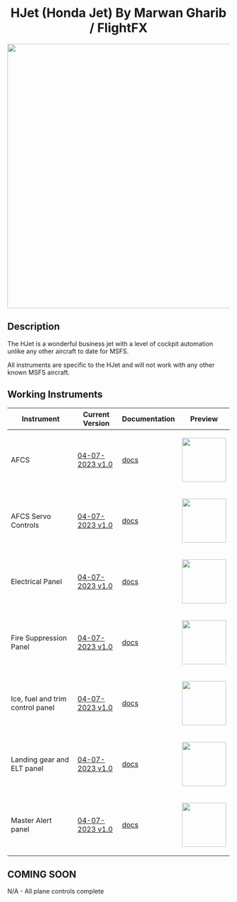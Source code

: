<!-- PROJECT LOGO -->
<p align="center">
  <h1 align="center">HJet (Honda Jet) By Marwan Gharib / FlightFX</h1>
</p>


<p align="center"><img src="https://user-images.githubusercontent.com/75218511/230662957-ba29a908-cb87-4464-9027-71dcf224daaa.png" width="600"/></p>

## Description
<p>The HJet is a wonderful business jet with a level of cockpit automation unlike any other aircraft to date for MSFS. </p>

<p>All instruments are specific to the HJet and will not work with any other known MSFS aircraft. </p>


<!-- ABOUT THE PROJECT -->
## Working Instruments

Instrument | Current Version | Documentation | Preview
-------------|-----------------|--------------|--------------
AFCS | [04-07-2023 v1.0](https://github.com/Simstrumentation/Air-Manager/blob/main/Instruments/HJet/AFCS_Servo/HJet%20(MG%20FlightFX)%20-%20AFC%20Servo%20Power.siff?raw=true) | [docs](https://github.com/Simstrumentation/Air-Manager/tree/main/Instruments/HJet/AFCS_Servo) | <p align="center"><img src="https://github.com/Simstrumentation/Air-Manager/blob/main/Instruments/HJet/AFCS/aa18f801-f3a1-4368-30a6-6f7b91f7af3b/preview.png?raw=true" width="100"> </p>
AFCS Servo Controls | [04-07-2023 v1.0](https://github.com/Simstrumentation/Air-Manager/blob/main/Instruments/HJet/AFCS/HJet%20(MG%20FlightFX)%20-%20AFCS.siff?raw=true) | [docs](https://github.com/Simstrumentation/Air-Manager/tree/main/Instruments/HJet/AFCS) | <p align="center"><img src="https://github.com/Simstrumentation/Air-Manager/blob/main/Instruments/HJet/AFCS_Servo/710cb912-d513-447a-1ea8-efe930b89b2c/preview.png?raw=true" width="100"> </p>
Electrical Panel | [04-07-2023 v1.0](https://github.com/Simstrumentation/Air-Manager/blob/main/Instruments/HJet/Electrical_Panel/HJet%20(MG%20FlightFX)%20-%20Electrical%20Switch%20Panel.siff?raw=true) | [docs](https://github.com/Simstrumentation/Air-Manager/tree/main/Instruments/HJet/Electrical_Panel) | <p align="center"><img src="https://github.com/Simstrumentation/Air-Manager/blob/main/Instruments/HJet/Electrical_Panel/65342c16-d1ee-4740-14f9-caf4b5683be5/preview.png?raw=true" width="100"> </p>
Fire Suppression Panel | [04-07-2023 v1.0](https://github.com/Simstrumentation/Air-Manager/blob/main/Instruments/HJet/Fire_Suppression/HJet%20(MG%20FlightFX)%20-%20Fire%20Suppression.siff?raw=true) | [docs](https://github.com/Simstrumentation/Air-Manager/tree/main/Instruments/HJet/Fire_Suppression) | <p align="center"><img src="https://github.com/Simstrumentation/Air-Manager/blob/main/Instruments/HJet/Fire_Suppression/ea1be16a-2db3-4d03-3868-5df74bfb13f8/preview.png?raw=true" width="100"> </p>
Ice, fuel and trim control panel | [04-07-2023 v1.0](https://github.com/Simstrumentation/Air-Manager/blob/main/Instruments/HJet/Ice_fuel_trim/HJet%20(MG%20FlightFX)%20-%20Ice%2C%20Fuel%20and%20Trim%20Panel.siff?raw=true) | [docs](https://github.com/Simstrumentation/Air-Manager/tree/main/Instruments/HJet/Ice_fuel_trim) | <p align="center"><img src="https://github.com/Simstrumentation/Air-Manager/blob/main/Instruments/HJet/Ice_fuel_trim/3143e7b0-a2fc-4caf-a5bc-0d9e180102fe/preview.png?raw=true?raw=true" width="100"> </p>
Landing gear and ELT panel | [04-07-2023 v1.0](https://github.com/Simstrumentation/Air-Manager/blob/main/Instruments/HJet/Landing_gear_and_ELT/HJet%20(MG%20FlightFX)%20-%20Landing%20Gear%20and%20ELT.siff?raw=true) | [docs](https://github.com/Simstrumentation/Air-Manager/tree/main/Instruments/HJet/Landing_gear_and_ELT) | <p align="center"><img src="https://github.com/Simstrumentation/Air-Manager/blob/main/Instruments/HJet/Landing_gear_and_ELT/0fc708d2-366f-404d-b04e-49e0318199f6/preview.png?raw=true" width="100"> </p>
Master Alert panel | [04-07-2023 v1.0](https://github.com/Simstrumentation/Air-Manager/blob/main/Instruments/HJet/Master_alert/HJet%20(MG%20FlightFX)%20-%20Master%20Alert%20Panel.siff?raw=true) | [docs](https://github.com/Simstrumentation/Air-Manager/tree/main/Instruments/HJet/Master_alert) | <p align="center"><img src="https://github.com/Simstrumentation/Air-Manager/blob/main/Instruments/HJet/Master_alert/69a99cbb-4d79-4941-30e2-ead4cb786c35/preview.png?raw=true" width="100"> </p>

## COMING SOON
N/A - All plane controls complete










